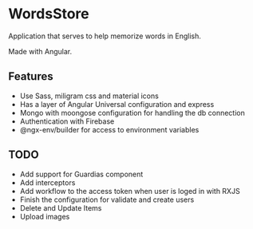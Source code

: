 # WordsStore

Application that serves to help memorize words in English.

Made with Angular.

## Features

- Use Sass, miligram css and material icons
- Has a layer of Angular Universal configuration and express
- Mongo with moongose configuration for handling the db connection
- Authentication with Firebase
- @ngx-env/builder for access to environment variables

## TODO

- Add support for Guardias component
- Add interceptors
- Add workflow to the access token when user is loged in with RXJS
- Finish the configuration for validate and create users
- Delete and Update Items
- Upload images

